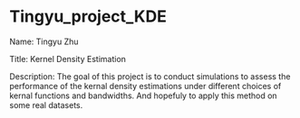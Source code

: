 
# Tingyu_project_KDE

<!-- badges: start -->
<!-- badges: end -->

Name: Tingyu Zhu

Title: Kernel Density Estimation

Description:
The goal of this project is to conduct simulations to assess the performance of the kernal density estimations under different choices of kernal functions and bandwidths. And hopefuly to apply this method on some real datasets.

